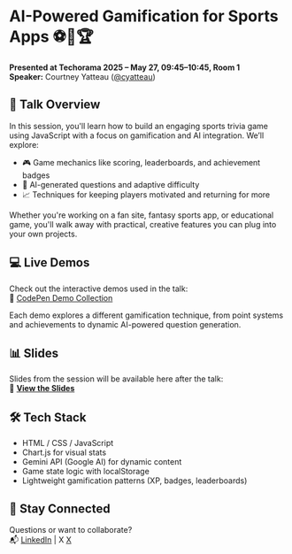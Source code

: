 # AI-Powered Gamification for Sports Apps ⚽🏀🏆  
**Presented at Techorama 2025 – May 27, 09:45–10:45, Room 1**  
**Speaker:** Courtney Yatteau ([@cyatteau](https://github.com/cnyatteau))

## 🎯 Talk Overview

In this session, you'll learn how to build an engaging sports trivia game using JavaScript with a focus on gamification and AI integration. We’ll explore:

- 🎮 Game mechanics like scoring, leaderboards, and achievement badges
- 🧠 AI-generated questions and adaptive difficulty
- 📈 Techniques for keeping players motivated and returning for more

Whether you're working on a fan site, fantasy sports app, or educational game, you'll walk away with practical, creative features you can plug into your own projects.

## 💻 Live Demos

Check out the interactive demos used in the talk:  
🔗 [CodePen Demo Collection](https://codepen.io/collection/wkwVox)

Each demo explores a different gamification technique, from point systems and achievements to dynamic AI-powered question generation.

## 📊 Slides

Slides from the session will be available here after the talk:  
🔗 [**View the Slides**](https://github.com/cyatteau/techorama-2025-ai-gamification-sports/blob/main/Final-Slides.pdf) 

## 🛠️ Tech Stack

- HTML / CSS / JavaScript
- Chart.js for visual stats
- Gemini API (Google AI) for dynamic content
- Game state logic with localStorage
- Lightweight gamification patterns (XP, badges, leaderboards)

## 🤝 Stay Connected

Questions or want to collaborate?  
📬 [LinkedIn](https://www.linkedin.com/in/courtneyyatteau) | X [X](https://twitter.com/c_yatteau)
